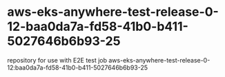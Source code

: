# aws-eks-anywhere-test-release-0-12-baa0da7a-fd58-41b0-b411-5027646b6b93-25
repository for use with E2E test job aws-eks-anywhere-test-release-0-12:baa0da7a-fd58-41b0-b411-5027646b6b93-25

